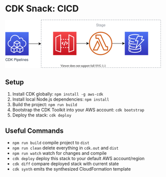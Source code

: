 # CDK Snack: CICD

![Architecture Diagram](/architecture.svg)

## Setup

  1. Install CDK globally: `npm install -g aws-cdk`
  1. Install local Node.js dependencies: `npm install`
  1. Build the project: `npm run build`
  1. Bootstrap the CDK Toolkit into your AWS account: `cdk bootstrap`
  1. Deploy the stack: `cdk deploy`

## Useful Commands

  * `npm run build` compile project to `dist`
  * `npm run clean` delete everything in `cdk.out` and `dist`
  * `npm run watch` watch for changes and compile
  * `cdk deploy` deploy this stack to your default AWS account/region
  * `cdk diff` compare deployed stack with current state
  * `cdk synth` emits the synthesized CloudFormation template
